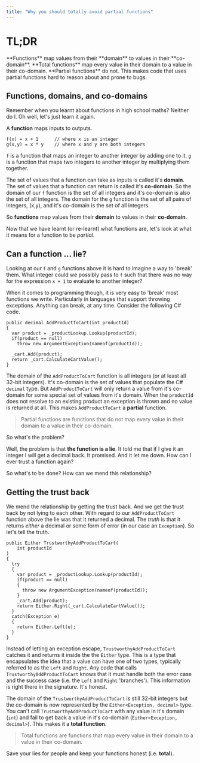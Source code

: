 ```yaml
---
title: "Why you should totally avoid partial functions"
---
```


# TL;DR

<div class="tldr">
**Functions** map values from their **domain** to values in their **co-domain**. **Total functions** map every value in their domain to a value in their co-domain. **Partial functions** do not. This makes code that uses partial functions hard to reason about and prone to bugs.
</div>

## Functions, domains, and co-domains

Remember when you learnt about functions in high school maths? Neither do I. Oh well, let's just learn it again.

A **function** maps inputs to outputs.

<pre><code class="language-csharp">f(x) = x + 1      // where x is an integer
g(x,y) = x * y    // where x and y are both integers
</code></pre>

<code class=language-csharp>f</code> is a function that maps an integer to another integer by adding one to it. <code class=language-csharp>g</code> is a function that maps two integers to another integer by multiplying them together.

The set of values that a function can take as inputs is called it's **domain**. The set of values that a function can return is called it's **co-domain**. So the domain of our <code class=language-csharp>f</code> function is the set of all integers and it's co-domain is also the set of all integers. The domain for the <code class=language-csharp>g</code> function is the set of all pairs of integers, (x,y), and it's co-domain is the set of all integers.

So **functions** map values from their **domain** to values in their **co-domain**.

Now that we have learnt (or re-learnt) what functions are, let's look at what it means for a function to be *partial*.

## Can a function ... lie?

Looking at our <code class=language-csharp>f</code> and <code class=language-csharp>g</code> functions above it is hard to imagine a way to 'break' them. What integer could we possibly pass to <code class=language-csharp>f</code> such that there was no way for the expression <code class=language-csharp>x + 1</code> to evaluate to another integer?

When it comes to programming though, it is very easy to 'break' most functions we write. Particularly in languages that support throwing exceptions. Anything can break, at any time. Consider the following C# code.

<pre><code class="language-csharp">public decimal AddProductToCart(int productId)
{
  var product = _productLookup.Lookup(productId);
  if(product == null)
    throw new ArgumentException(nameof(productId));

  _cart.Add(product);
  return _cart.CalculateCartValue();
}
</code></pre>

The domain of the <code class="language-csharp">AddProductToCart</code> function is all integers (or at least all 32-bit integers). It's co-domain is the set of values that populate the C# <code class=language-csharp>decimal</code> type. But <code class=language-csharp>AddProductToCart</code> will only return a value from it's co-domain for some special set of values from it's domain. When the <code class=language-csharp>productId</code> does not resolve to an existing product an exception is thrown and no value is returned at all. This makes <code class=language-csharp>AddProductToCart</code> a **partial** function.

> Partial functions are functions that do not map every value in their domain to a value in their co-domain.

So what's the problem?

Well, the problem is that **the function is a lie**. It told me that if I give it an integer I will get a decimal back. It promised. And it let me down. How can I ever trust a function again?

So what's to be done? How can we mend this relationship?

## Getting the trust back

We mend the relationship by getting the trust back. And we get the trust back by not lying to each other. With regard to our <code class=language-csharp>AddProductToCart</code> function above the lie was that it returned a decimal. The *truth* is that it returns *either* a decimal or some form of error (in our case an <code class=language-csharp>Exception</code>). So let's tell the truth.

<pre><code class="language-csharp">public Either<Exception, decimal> TrustworthyAddProductToCart(
    int productId
)
{
  try
  {
    var product = _productLookup.Lookup(productId);
    if(product == null)
    {
      throw new ArgumentException(nameof(productId));
    }
    _cart.Add(product);
    return Either<Exception, decimal>.Right(_cart.CalculateCartValue());
  }
  catch(Exception e)
  {
    return Either<Exception, decimal>.Left(e);
  }
}
</code></pre>

Instead of letting an exception escape, <code class=language-csharp>TrustworthyAddProductToCart</code> catches it and returns it inside the the <code class=language-csharp>Either</code> type. This is a type that encapsulates the idea that a value can have one of two types, typically referred to as the <code class=language-csharp>Left</code> and <code class=language-csharp>Right</code>. Any code that calls <code class=language-csharp>TrustworthyAddProductToCart</code> knows that it must handle both the error case and the success case (i.e. the <code class=language-csharp>Left</code> and <code class=language-csharp>Right</code> 'branches'). This information is right there in the signature. It's honest.

The domain of the <code class=language-csharp>TrustworthyAddProductToCart</code> is still 32-bit integers but the co-domain is now represented by the <code class=language-csharp>Either<Exception, decimal></code> type. You can't call <code class=language-csharp>TrustworthyAddProductToCart</code> with any value in it's domain (<code class=language-csharp>int</code>) and fail to get back a value in it's co-domain (<code class=language-csharp>Either<Exception, decimal></code>). This makes it a **total function**.

> Total functions are functions that map every value in their domain to a value in their co-domain.

Save your lies for people and keep your functions honest (i.e. **total**).
